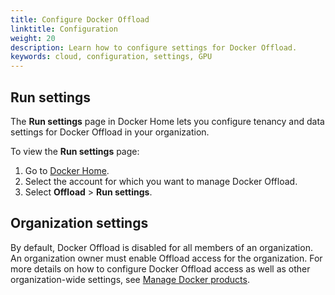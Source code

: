 ```yaml
---
title: Configure Docker Offload
linktitle: Configuration
weight: 20
description: Learn how to configure settings for Docker Offload.
keywords: cloud, configuration, settings, GPU
---
```


## Run settings

The **Run settings** page in Docker Home lets you configure tenancy and data
settings for Docker Offload in your organization.

To view the **Run settings** page:

1. Go to [Docker Home](https://app.docker.com/).
2. Select the account for which you want to manage Docker Offload.
3. Select **Offload** > **Run settings**.

## Organization settings

By default, Docker Offload is disabled for all members of an organization. An
organization owner must enable Offload access for the organization. For more
details on how to configure Docker Offload access as well as other
organization-wide settings, see [Manage Docker
products](./../admin/organization/manage-products.md).
